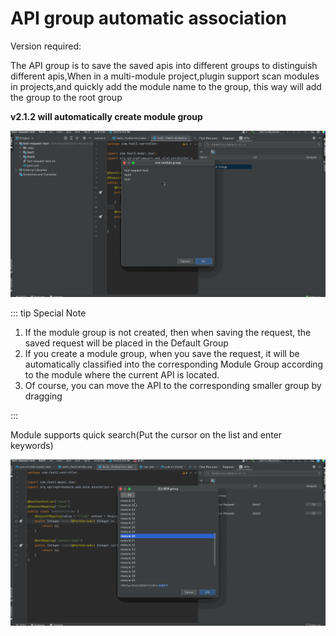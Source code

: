 # API group automatic association

Version required: <Badge text="2.0.6" /> <Badgee text="Deprecated" />

The API group is to save the saved apis into different groups to distinguish different apis,When in a multi-module project,plugin support scan modules in projects,and quickly add the module name to the group, this way will add the group to the root group

**v2.1.2 will automatically create module group**

![apiGroup](/img/apiGroup_en.gif)

::: tip Special Note

1. If the module group is not created, then when saving the request, the saved request will be placed in the Default Group
1. If you create a module group, when you save the request, it will be automatically classified into the corresponding Module Group according to the module where the current API is located.
1. Of course, you can move the API to the corresponding smaller group by dragging

:::

Module supports quick search(Put the cursor on the list and enter keywords)

![moduleSearch](/img/moduleSearch.gif)
